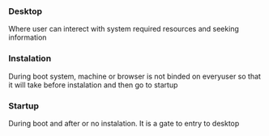 ### Desktop ###
Where user can interect with system required resources and seeking information
### Instalation ###
During boot system, machine or browser is not binded on everyuser so that it will take before instalation and then go to startup
### Startup ###
During boot and after or no instalation. It is a gate to entry to desktop
